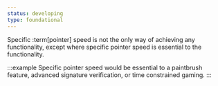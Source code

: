 ```yaml
---
status: developing
type: foundational
---
```


Specific :term[pointer] speed is not the only way of achieving any functionality, except where specific pointer speed is essential to the functionality.

:::example
Specific pointer speed would be essential to a paintbrush feature, advanced signature verification, or time constrained gaming.
:::